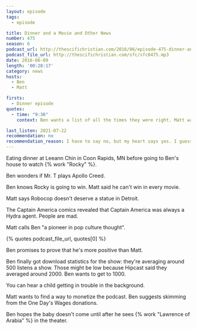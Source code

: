 ```yaml
---
layout: episode
tags:
  - episode

title: Dinner and a Movie and Other News
number: 475
season: 6
podcast_url: http://thescifichristian.com/2016/06/episode-475-dinner-and-a-movie-and-other-news/
podcast_file_url: http://thescifichristian.com/sfc/sfc0475.mp3
date: 2016-06-09
length: '00:28:17'
category: news
hosts:
  - Ben
  - Matt

firsts:
  - Dinner episode
quotes:
  - time: "9:36"
    context: Ben wants a list of all the times they were right. Matt wants a listener to listen to the entire backlog to make that list.

last_listen: 2021-07-22
recommendation: no
recommendation_reason: I have to say no, but my heart says yes. I guess you had to be there. "There" in time, not "there" in place of course.
---
```


Eating dinner at Leeann Chin in Coon Rapids, MN before going to Ben's house to watch {% work "Rocky" %}.

Ben wonders if Mr. T plays Apollo Creed.

Ben knows Rocky is going to win. Matt said he can't win in every movie.

Matt says Robocop doesn't deserve a statue in Detroit.

The Captain America comics revealed that Captain America was always a Hydra agent. People are mad.

Matt calls Ben "a pioneer in pop culture thought". 

{% quotes podcast_file_url, quotes[0] %}

Ben promises to prove that he's more positive than Matt.

Ben finally got download statistics for the show: they're averaging around 500 listens a show. Those might be low because Hipcast said they averaged around 2000. Ben wants to get to 1000.

You can hear a child getting in trouble in the background.

Matt wants to find a way to monetize the podcast. Ben suggests skimming from the One Day's Wages donations.

Ben hopes the baby doesn't come until after he sees {% work "Lawrence of Arabia" %} in the theater.